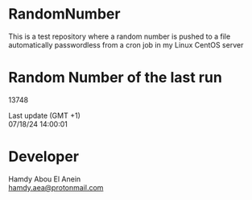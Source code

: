 # RandomNumber    
This is a test repository where a random number is pushed to a file automatically passwordless from a cron job in my Linux CentOS server    
# Random Number of the last run   
13748
      
Last update (GMT +1)    
07/18/24 14:00:01
# Developer    
Hamdy Abou El Anein   
hamdy.aea@protonmail.com

